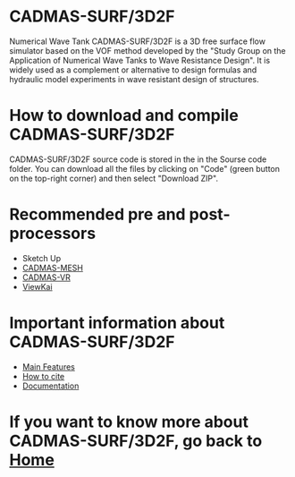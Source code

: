 # CADMAS-SURF/3D2F
Numerical Wave Tank CADMAS-SURF/3D2F is a 3D free surface flow simulator based on the VOF method developed by the "Study Group on the Application of Numerical Wave Tanks to Wave Resistance Design". It is widely used as a complement or alternative to design formulas and hydraulic model experiments in wave resistant design of structures.
# How to download and compile CADMAS-SURF/3D2F
CADMAS-SURF/3D2F source code is stored in the in the Sourse code folder. You can download all the files by clicking on "Code" (green button on the top-right corner) and then select "Download ZIP".
# Recommended pre and post-processors
+ Sketch Up
+ [CADMAS-MESH](https://github.com/CADMAS-SURF/Multiscale-and-Multiphysics-Integrated-Simulator-for-Tsunami/tree/main/Pre%20and%20post-processors/CADMAS-MESH)
+ [CADMAS-VR](https://github.com/CADMAS-SURF/Multiscale-and-Multiphysics-Integrated-Simulator-for-Tsunami/tree/main/Pre%20and%20post-processors/CADMAS-VR)
+ [ViewKai](https://github.com/CADMAS-SURF/Multiscale-and-Multiphysics-Integrated-Simulator-for-Tsunami/tree/main/Pre%20and%20post-processors/ViewKai)
# Important information about CADMAS-SURF/3D2F
+ [Main Features](https://github.com/CADMAS-SURF/Multiscale-and-Multiphysics-Integrated-Simulator-for-Tsunami/wiki/Main-Features(CADMAS))
+ [How to cite](https://github.com/CADMAS-SURF/Multiscale-and-Multiphysics-Integrated-Simulator-for-Tsunami/wiki/How-to-cite)
+ [Documentation](https://github.com/CADMAS-SURF/Multiscale-and-Multiphysics-Integrated-Simulator-for-Tsunami/wiki/Papers-related-to-CADMAS%E2%80%90SURF-3D2F)
# If you want to know more about CADMAS-SURF/3D2F, go back to [Home](https://github.com/CADMAS-SURF/Multiscale-and-Multiphysics-Integrated-Simulator-for-Tsunami/wiki)
